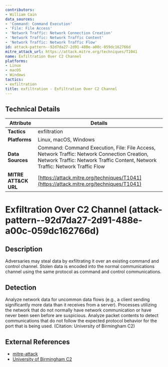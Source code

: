 ```yaml
---
contributors:
- William Cain
data_sources:
- 'Command: Command Execution'
- 'File: File Access'
- 'Network Traffic: Network Connection Creation'
- 'Network Traffic: Network Traffic Content'
- 'Network Traffic: Network Traffic Flow'
id: attack-pattern--92d7da27-2d91-488e-a00c-059dc162766d
mitre_attack_url: https://attack.mitre.org/techniques/T1041
name: Exfiltration Over C2 Channel
platforms:
- Linux
- macOS
- Windows
tactics:
- exfiltration
title: exfiltration - Exfiltration Over C2 Channel
---
```


## Technical Details

| Attribute | Details |
|-----------|----------|
| **Tactics** | exfiltration |
| **Platforms** | Linux, macOS, Windows |
| **Data Sources** | Command: Command Execution, File: File Access, Network Traffic: Network Connection Creation, Network Traffic: Network Traffic Content, Network Traffic: Network Traffic Flow |
| **MITRE ATT&CK URL** | [https://attack.mitre.org/techniques/T1041](https://attack.mitre.org/techniques/T1041) |

# Exfiltration Over C2 Channel (attack-pattern--92d7da27-2d91-488e-a00c-059dc162766d)

## Description
Adversaries may steal data by exfiltrating it over an existing command and control channel. Stolen data is encoded into the normal communications channel using the same protocol as command and control communications.

## Detection
Analyze network data for uncommon data flows (e.g., a client sending significantly more data than it receives from a server). Processes utilizing the network that do not normally have network communication or have never been seen before are suspicious. Analyze packet contents to detect communications that do not follow the expected protocol behavior for the port that is being used. (Citation: University of Birmingham C2)

## External References
- [mitre-attack](https://attack.mitre.org/techniques/T1041)
- [University of Birmingham C2](https://arxiv.org/ftp/arxiv/papers/1408/1408.1136.pdf)
